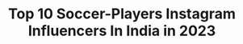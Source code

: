 ---
title: Top 10 Soccer-Players Instagram Influencers In India in 2023
description: >-
  Find top soccer-players Instagram influencers in India in 2023. Most popular hashtags: #soccer #football #soccerskills #soccerplayer.
platform: Instagram
hits: 13
text_top: See the most popular Instagram accounts on inBeat.
text_bottom: Our search engine holds 13 Instagram influencers like this in India for you to work with.
profiles:
  - username: "sabareesh_007"
    fullname: >-
      Sabareesh.s
    bio: >-
      Street soccer player 🎥 Content creator ⚽ Contact:📩 DM 📍 Bangalore, India 🇮🇳 .Believe in yourself and you'll be unstoppable.
    location: "India"
    followers: 43496
    engagement: 1282
    commentsToLikes: 0.018553
    id: ck6uf7eibvcpv0j71npzdv4kn
    verified: false
    hashtags: "#soccer, #fcb, #futbol, #wow"
  - username: "theindianfootballer"
    fullname: >-
      Nitesh sharma | Footballer⚽
    bio: >-
      💳UEFA B Coach ( int) 📝HEAD COACH /OWNER @majazfc 🏟️ Ex-Barca Academy Coach 🏋️‍♂️Ex- @becurefit Trainer ⚽Personal Trainer ( PRO PLAYERS)
    location: "India"
    followers: 16235
    engagement: 774
    commentsToLikes: 0.039661
    id: ck6uf7f67vcty0j71zs2r8e80
    verified: false
    hashtags: "#passingdrill, #soccercoach, #london, #soccertime"
  - username: "neymar_die_heartz"
    fullname: >-
      Neymar Die Heartz
    bio: >-
      1% ᴄʜᴀɴᴄᴇ ᴀɴᴅ 99% ꜰᴀɪᴛʜ😎 @neymarjr ❤️ ɴᴇʏᴍᴀʀ ɪꜱ ᴏᴜʀ ʟɪꜰᴇ😘 ɴᴇʏᴍᴀʀʟᴏᴠᴇʀꜱ😍 ɴᴊʀ ꜰᴀɴ ᴘᴀɢᴇ✌️ #neymardieheartz ᴛʜᴇ ʙʀᴀᴢɪʟɪᴀɴ ꜱᴜʟᴛᴀɴ🇧🇷 ɴᴇʏᴍᴀʀᴢᴇᴛᴇ😎
    location: "India"
    followers: 60128
    engagement: 244
    commentsToLikes: 0.007549
    id: ck134aj17vhvw0i191d6dnxuq
    verified: false
    hashtags: "#neymar, #soccerlove, #parissaintgermain, #paris"
  - username: "football__keralam"
    fullname: >-
      Football keralam
    bio: >-
      🇮🇳ഒരു നാൾ ലോകകപ്പ് വേദിയിൽ ഈ ത്രിവർണ പതാകയും പാറി കളിക്കും😍 DM For Paid Promotion 📲 Old Account Disabled 17.3k Mashaallah❤️
    location: "India"
    followers: 16574
    engagement: 5087
    commentsToLikes: 0.008597
    id: ck8t3wg9i4qnn0j78c5jhoqom
    verified: false
    hashtags: "#soccerfan, #footballnews, #soccermom, #footballer"
  - username: "_jarsha_"
    fullname: >-
      ⚽️🥇jm⚽️
    bio: >-
      ⚽NATIONAL LEVEL FOOTBALL PLAYER 🏆STATE LEVEL ATHLETE JOLLY TYPE PERSON 😍OPTIMIST 😎LOVE NEGATIVE PEOPLE BECAUSE UR THE ONE WHO MOLDS ME ENTERED🌏2002
    location: "India"
    followers: 3190
    engagement: 1450
    commentsToLikes: 0.036587
    id: ckf5ul1qdla7u0j23dvgg92cv
    verified: false
    hashtags: "#art, #entrepreneur, #photography, #reels"
  - username: "soccer.trials"
    fullname: >-
      🇮🇳 Football Trials India
    bio: >-
      ⚽ #SoccerTrials Powered By @spotik.in 🏅Inspiring Quotes 🗞️ Indian Football News/Views ⛹️ Youth football
    location: "India"
    followers: 28678
    engagement: 1061
    commentsToLikes: 0.004681
    id: ck0tumpg47s7w0i19u929su95
    verified: false
    hashtags: "#soccerindia, #indianfootballteam, #soccer, #sportsquotes"
  - username: "jawad_gh_10"
    fullname: >-
      Jawad🧞‍♂️
    bio: >-
      Youth player of @kbeerschotva 👊🏽
    location: "India"
    followers: 4529
    engagement: 5019
    commentsToLikes: 0.017633
    id: ck9hacxnlc2r10j787artbpl4
    verified: false
    hashtags: "#fortheloveofit, #madeiraisland, #culersathome, #livingroomcup"
  - username: "fedegallego10"
    fullname: >-
      Fede Gallego Revetria
    bio: >-
      Si lo crees lo creas @northeastunitedfc player 🇺🇾 in 🇮🇳
    location: "India"
    followers: 17867
    engagement: 1700
    commentsToLikes: 0.025333
    id: ck6u0mjvdgk9x0j719ipik8q3
    verified: true
    hashtags: "#heroisl, #dreams, #northeastunitedfc, #countdown"
  - username: "humey_7"
    fullname: >-
      Iain Hume
    bio: >-
      • Proud Husband & Father • Professional Footballer • Former @canadasoccer MNT Player • UEFA B & Canadian B Licenced Coach • @iainhumelimitlesscoaching
    location: "India"
    followers: 181425
    engagement: 587
    commentsToLikes: 0.006874
    id: ck6u0mww8gmfv0j71z0moijdt
    verified: true
    hashtags: "#carschool, #leader, #custompassingboards, #soccer"
  - username: "deltafifa_"
    fullname: >-
      FIFA 21 Beta Leaks
    bio: >-
      ⏰ | Daily FIFA Content 🙏 | Free FIFA 21 Investments 💻 | Photoshop CC 2020 📩 | Dm me for Business inquiries
    location: "India"
    followers: 28734
    engagement: 562
    commentsToLikes: 0.031508
    id: ck5zpwzxgtih00i14l8rs0hs4
    verified: false
    hashtags: "#fifaworldcup2018, #fifa15ultimateteam, #icon, #fifa20"
---